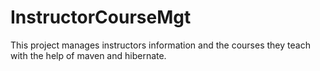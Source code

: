 # InstructorCourseMgt
This project manages instructors information and the courses they teach 
with the help of maven and hibernate.
